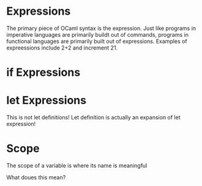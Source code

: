 # Expressions
The primary piece of OCaml syntax is the expression. Just like programs in 
   imperative languages are primarily buildt out of commands, programs in 
   functional languages are primarily built out of expressions. Examples of 
   expreessions include 2+2 and increment 21.
   
# if Expressions

# let Expressions
This is not let definitions!
Let definition is actually an expansion of let expression!

# Scope
The scope of a variable is where its name is meaningful

What doues this mean?

